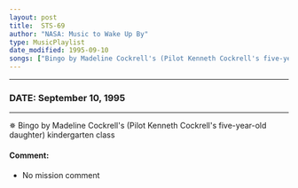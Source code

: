```yaml
---
layout: post
title:  STS-69
author: "NASA: Music to Wake Up By"
type: MusicPlaylist
date_modified: 1995-09-10
songs: ["Bingo by Madeline Cockrell's (Pilot Kenneth Cockrell's five-year-old daughter) kindergarten class"]
---
```


----
### DATE: September 10, 1995
----
✵ Bingo by Madeline Cockrell's (Pilot Kenneth Cockrell's five-year-old daughter) kindergarten class

#### Comment:
* No mission comment



<br/>
<center>
	<a target="_blank"
	   href="https://twitter.com/intent/tweet?hashtags=Space,NASA,Playlist,NASAWakeupCalls,SpaceProgram&text={{ page.author}}, '{{ page.songs.first }}' {{ page.title }}, {{ page.date | date: '%B %d, %Y' }}. {{ site.url }}{{ page.url }}&via=nasawakeupcalls"><i class="fab fa-twitter" alt="Tweet this page" style="font-size: 1.3em;"></i></a>
	&nbsp; 	<i class="fas fa-user-astronaut" style="font-size: 1.5em;"></i> &nbsp;
    <a type="amzn" search="'Bingo by Madeline Cockrell's (Pilot Kenneth Cockrell's five-year-old daughter) kindergarten class'" category="popular music">
    <i class="fab fa-amazon" style="font-size: 1.3em;"></i></a>
</center>
